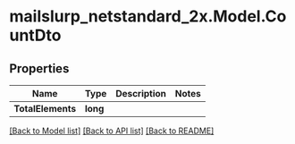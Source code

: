 # mailslurp_netstandard_2x.Model.CountDto

## Properties

Name | Type | Description | Notes
------------ | ------------- | ------------- | -------------
**TotalElements** | **long** |  | 

[[Back to Model list]](../README#documentation-for-models) [[Back to API list]](../README#documentation-for-api-endpoints) [[Back to README]](../README)

